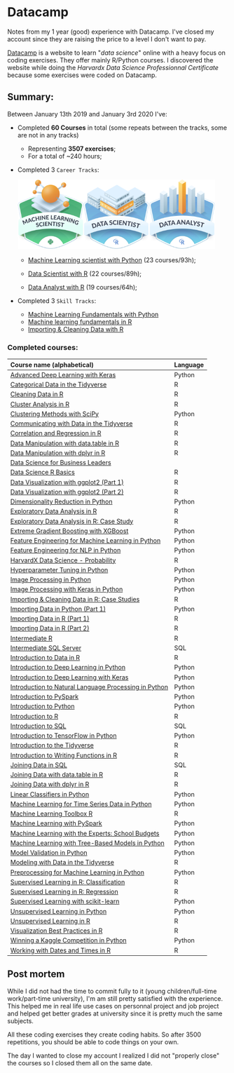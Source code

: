 # Datacamp
Notes from my 1 year (good) experience with Datacamp. I've closed my account since they are raising the price to a level I don't want to pay.

[Datacamp](https://www.datacamp.com/home) is a website to learn "*data science*" online with a heavy focus on coding exercises. They offer mainly R/Python courses. I discovered the website while doing the *Harvardx Data Science Professionnal Certificate* because some exercises were coded on Datacamp.

## Summary:

Between January 13th 2019 and January 3rd 2020 I've:

- Completed **60 Courses** in total (some repeats between the tracks, some are not in any tracks)
  - Representing **3507 exercises**;
  - For a total of ~240 hours;

- Completed 3 `Career Tracks`:

    <img src="https://raw.githubusercontent.com/abouchard-ds/Datacamp/master/media/Machine_Learning_Scientist.png" width="150" height="158"><img src="https://raw.githubusercontent.com/abouchard-ds/Datacamp/master/media/Data_Scientist.png" width="150" height="158"><img src="https://raw.githubusercontent.com/abouchard-ds/Datacamp/master/media/Data_Analyst.png" width="150" height="158">

  - [Machine Learning scientist with Python](https://www.datacamp.com/statement-of-accomplishment/track/d79855f891aab66a1e94f34ef06ca5b13f72cb82)
    (23 courses/93h);

  - [Data Scientist with R](https://www.datacamp.com/statement-of-accomplishment/track/8ee5b7c445f10eb810bd2fd1817839b6a7cbbbae)
    (22 courses/89h);

  - [Data Analyst with R](https://www.datacamp.com/statement-of-accomplishment/track/e837afb3f66524818925a5af304cd1a52d920662)
    (19 courses/64h);

- Completed 3 `Skill Tracks`:
  - [Machine Learning Fundamentals with Python](https://www.datacamp.com/statement-of-accomplishment/track/9f89f5b3242b0aa2da80c8365bffb0ea965e61a9)
  - [Machine learning fundamentals in R](https://www.datacamp.com/statement-of-accomplishment/track/b1f7c51276790a5c2d8920e6b0f631a3f75dbb09) 
  - [Importing & Cleaning Data with R](https://www.datacamp.com/statement-of-accomplishment/track/31a348171c21da3be0a7f5ab3951f13651b99aee) 

### Completed courses:
| Course name (alphabetical) | Language |
| :------------------------- | :------- |
|[Advanced Deep Learning with Keras](https://www.datacamp.com/statement-of-accomplishment/course/9558abc0841ec182d8d6d04f23f728c25b7257d3)|Python|
|[Categorical Data in the Tidyverse](https://www.datacamp.com/statement-of-accomplishment/course/3179b7940bf95fc181b2a2b78dcc4b9fe4140911)|R|
|[Cleaning Data in R](https://www.datacamp.com/statement-of-accomplishment/course/2f01406c235b389e40f5ebcf235e0ebf855c090a)|R|
|[Cluster Analysis in R](https://www.datacamp.com/statement-of-accomplishment/course/c1d31f105043b5ad249fdaa205c2ce2c69a2ebe7)|R|
|[Clustering Methods with SciPy](https://www.datacamp.com/statement-of-accomplishment/course/e3a4cedbb16e395ef6720f671f7689878aa1d49f)|Python|
|[Communicating with Data in the Tidyverse](https://www.datacamp.com/statement-of-accomplishment/course/a3d63a2a249053278a2604cc83a08e040b239126)|R|
|[Correlation and Regression in R](https://www.datacamp.com/statement-of-accomplishment/course/8ee5b7c445f10eb810bd2fd1817839b6a7cbbbae)|R|
|[Data Manipulation with data.table in R](https://www.datacamp.com/statement-of-accomplishment/course/2579b493bca2af287af7fae3ab61d048d9a0523e)|R|
|[Data Manipulation with dplyr in R](https://www.datacamp.com/statement-of-accomplishment/course/9088cd13a8ee4d7c50937d70c7e6633cdf5ce9ea)|R|
|[Data Science for Business Leaders](https://www.datacamp.com/statement-of-accomplishment/course/04b7fa66447821c0c6c3d90a363f59dee6e97f9d)||
|[Data Science R Basics](https://www.datacamp.com/statement-of-accomplishment/course/a6752ca33b49f3ed6ef81187c3490d9870713afc)|R|
|[Data Visualization with ggplot2 (Part 1)](https://www.datacamp.com/statement-of-accomplishment/course/bd7df4c8d5be98b447190d21d4663b414186a50b)|R|
|[Data Visualization with ggplot2 (Part 2)](https://www.datacamp.com/statement-of-accomplishment/course/8889c0f1c84518daa667389928e3778b2182e2ee)|R|
|[Dimensionality Reduction in Python](https://www.datacamp.com/statement-of-accomplishment/course/076a5f40e34eb2c406dff404f3e0191c22916133)|Python|
|[Exploratory Data Analysis in R](https://www.datacamp.com/statement-of-accomplishment/course/156a8854b3fd9f69abd27d2511345fe007a5c5f9)|R|
|[Exploratory Data Analysis in R: Case Study](https://www.datacamp.com/statement-of-accomplishment/course/2f287dfda7067359d7ebef9ffac76db4d89ea241)|R|
|[Extreme Gradient Boosting with XGBoost](https://www.datacamp.com/statement-of-accomplishment/course/c9c3e8c63a0ee1062393b3c77b24e3cbdc440291)|Python|
|[Feature Engineering for Machine Learning in Python](https://www.datacamp.com/statement-of-accomplishment/course/089d974185b4ede1a5b8ad978d5c083536247af7)|Python|
|[Feature Engineering for NLP in Python](https://www.datacamp.com/statement-of-accomplishment/course/839137b06ca3babeb8c5f222a94d936c5b967df7)|Python|
|[HarvardX Data Science - Probability](https://www.datacamp.com/statement-of-accomplishment/course/6fe3653a1babfbd201aba9788cce3a3c3fcea4ff)|R|
|[Hyperparameter Tuning in Python](https://www.datacamp.com/statement-of-accomplishment/course/2f79db6577f23f331a8d003431c36f2a93da6c1e)|Python|
|[Image Processing in Python](https://www.datacamp.com/statement-of-accomplishment/course/281468162e7f94a48f02d15ebf7589ae948ab6b1)|Python|
|[Image Processing with Keras in Python](https://www.datacamp.com/statement-of-accomplishment/course/b374fc8e3c328f0071048002bcfa512638eff0f8)|Python|
|[Importing & Cleaning Data in R: Case Studies](https://www.datacamp.com/statement-of-accomplishment/course/28408c64cb75b9a6e7b57e2fd28a398864de688a)|R|
|[Importing Data in Python (Part 1)](https://www.datacamp.com/statement-of-accomplishment/course/bfa3452aa3414932d80eafe6435681b09281a15c)|Python|
|[Importing Data in R (Part 1)](https://www.datacamp.com/statement-of-accomplishment/course/1cd4171d931828f6564d43bdbe8c529be14abac7)|R|
|[Importing Data in R (Part 2)](https://www.datacamp.com/statement-of-accomplishment/course/bf7d4735b887f07f7f97e152911324b9627336a8)|R|
|[Intermediate R](https://www.datacamp.com/statement-of-accomplishment/course/69b6249132ea64d8e760fabf4cc681637b5acab7)|R|
|[Intermediate SQL Server](https://www.datacamp.com/statement-of-accomplishment/course/0fba7028b16e923851e94883bc851ff3a985ffda)|SQL|
|[Introduction to Data in R](https://www.datacamp.com/statement-of-accomplishment/course/b8ec6814ddc097437bde816bd368b22878d923c2)|R|
|[Introduction to Deep Learning in Python](https://www.datacamp.com/statement-of-accomplishment/course/90cab65e0b58412b4457f7fc564d325bfeb1f534)|Python|
|[Introduction to Deep Learning with Keras](https://www.datacamp.com/statement-of-accomplishment/course/6fe5f7eca7d6b2856b17379c13119f0302ec1a2d)|Python|
|[Introduction to Natural Language Processing in Python](https://www.datacamp.com/statement-of-accomplishment/course/ebeb5ee8f704c0f6d3a568a745601edda5f0d174)|Python|
|[Introduction to PySpark](https://www.datacamp.com/statement-of-accomplishment/course/c6c0f3bc248068d1397b59fd60cfc36d409e58da)|Python|
|[Introduction to Python](https://www.datacamp.com/statement-of-accomplishment/course/08df68e5b6a7d75d46ac2f0e8a91b094cfef112c)|Python|
|[Introduction to R](https://www.datacamp.com/statement-of-accomplishment/course/27c40235f15d632cd0a53331579964fcda32a503)|R|
|[Introduction to SQL](https://www.datacamp.com/statement-of-accomplishment/course/c5add9663c19758d94b1edba27d9a8b2cd5139b4)|SQL|
|[Introduction to TensorFlow in Python](https://www.datacamp.com/statement-of-accomplishment/course/b8e2032968e969d041a9181a5629ea7c3a1b7413)|Python|
|[Introduction to the Tidyverse](https://www.datacamp.com/statement-of-accomplishment/course/a82fa8bf60ffcc4b24b0cd0800f3da0bdbd44855)|R|
|[Introduction to Writing Functions in R](https://www.datacamp.com/statement-of-accomplishment/course/8f9d13e799ec45810e42089ffa13c6e40b23752b)|R|
|[Joining Data in SQL](https://www.datacamp.com/statement-of-accomplishment/course/6c9ef8fd0737ac2cadc2eab08a3755b44b187e74)|SQL|
|[Joining Data with data.table in R](https://www.datacamp.com/statement-of-accomplishment/course/48e0454eb621bfd3bff58b3e09f7aa877ebb4056)|R|
|[Joining Data with dplyr in R](https://www.datacamp.com/statement-of-accomplishment/course/31bb74805cce71e9cbe3dc24ec8086c9ae30cc47)|R|
|[Linear Classifiers in Python](https://www.datacamp.com/statement-of-accomplishment/course/da30f3dbd7e304ef9bca5a864c49dfe391c70dcb)|Python|
|[Machine Learning for Time Series Data in Python](https://www.datacamp.com/statement-of-accomplishment/course/76a4dfc23b5e435557415969558605a6a7e261ba)|Python|
|[Machine Learning Toolbox R](https://www.datacamp.com/statement-of-accomplishment/course/72e6bc5437ef983c15cd7dbf531ebeacf68ae4e6)|R|
|[Machine Learning with PySpark](https://www.datacamp.com/statement-of-accomplishment/course/74fe1b459c21e8989f13d5bbcde2fad1774fc683)|Python|
|[Machine Learning with the Experts: School Budgets](https://www.datacamp.com/statement-of-accomplishment/course/09d4263211e0dc153e040bc23fdff997824f9d33)|Python|
|[Machine Learning with Tree-Based Models in Python](https://www.datacamp.com/statement-of-accomplishment/course/54170ab2bb20f26c84c7d37277aafb3899469f1a)|Python|
|[Model Validation in Python](https://www.datacamp.com/statement-of-accomplishment/course/4918992aa1e296c9fe81c6d156099f48a574f0ec)|Python|
|[Modeling with Data in the Tidyverse](https://www.datacamp.com/statement-of-accomplishment/course/dcc96577a48ae12cca32ed919b2a517129d9d871)|R|
|[Preprocessing for Machine Learning in Python](https://www.datacamp.com/statement-of-accomplishment/course/08ab78bcfebf4097ba4ab2aaa23c5b07d97decfa)|Python|
|[Supervised Learning in R: Classification](https://www.datacamp.com/statement-of-accomplishment/course/cf326776aac762deb252d1ff7d00a46895cecccb)|R|
|[Supervised Learning in R: Regression](https://www.datacamp.com/statement-of-accomplishment/course/f87b2bbd062f0e4730881329cd123ae4655a6464)|R|
|[Supervised Learning with scikit-learn](https://www.datacamp.com/statement-of-accomplishment/course/db7d9ab9aec697ee1706a0c56ad6a0cdfba1e2d8)|Python|
|[Unsupervised Learning in Python](https://www.datacamp.com/statement-of-accomplishment/course/b72093a51c2d098a199c6c06863887276ef6d903)|Python|
|[Unsupervised Learning in R](https://www.datacamp.com/statement-of-accomplishment/course/828110583ff79d259d3d42ed7dbb79c0ba3cd547)|R|
|[Visualization Best Practices in R](https://www.datacamp.com/statement-of-accomplishment/course/30ff227459725300ae3c03256206029cf80afdf3)|R|
|[Winning a Kaggle Competition in Python](https://www.datacamp.com/statement-of-accomplishment/course/c0686d074daad963b2a9f72db65c9af0076b560e)|Python|
|[Working with Dates and Times in R](https://www.datacamp.com/statement-of-accomplishment/course/279d322d211a000fd2a2887ee32234d262a6ac80)|R|


## Post mortem
While I did not had the time to commit fully to it (young children/full-time work/part-time university), I'm am still pretty satisfied with the experience. This helped me in real life use cases on personnal project and job project and helped get better grades at university since it is pretty much the same subjects.

All these coding exercises they create coding habits. So after 3500 repetitions, you should be able to code things on your own.

The day I wanted to close my account I realized I did not "properly close" the courses so I closed them all on the same date.
